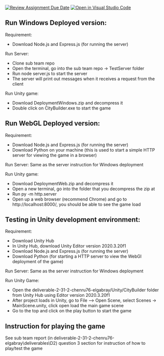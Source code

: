 [![Review Assignment Due Date](https://classroom.github.com/assets/deadline-readme-button-24ddc0f5d75046c5622901739e7c5dd533143b0c8e959d652212380cedb1ea36.svg)](https://classroom.github.com/a/AvkT738V)
[![Open in Visual Studio Code](https://classroom.github.com/assets/open-in-vscode-718a45dd9cf7e7f842a935f5ebbe5719a5e09af4491e668f4dbf3b35d5cca122.svg)](https://classroom.github.com/online_ide?assignment_repo_id=12313518&assignment_repo_type=AssignmentRepo)

## Run Windows Deployed version:
Requirement: 
- Download Node.js and Express.js (for running the server)

Run Server: 
- Clone sub team repo
- Open the terminal, go into the sub team repo -> TestServer folder
- Run node server.js to start the server
- The server will print out messages when it receives a request from the client

Run Unity game:
- Download DeploymentWindows.zip and decompress it
- Double click on CityBuilder.exe to start the game


## Run WebGL Deployed version:
Requirement: 
- Download Node.js and Express.js (for running the server)
- Download Python on your machine (this is used to start a simple HTTP server for viewing the game in a browser)

Run Server: Same as the server instruction for Windows deployment  

Run Unity game:
- Download DeploymentWeb.zip and decompress it
- Open a new terminal, go into the folder that you decompress the zip at
- Run py -m http.server
- Open up a web browser (recommend Chrome) and go to http://localhost:8000/, you should be able to see the game load

## Testing in Unity development environment:
Requirement: 
- Download Unity Hub
- In Unity Hub, download Unity Editor version 2020.3.20f1
- Download Node.js and Express.js (for running the server)
- Download Python (for starting a HTTP server to view the WebGl deployment of the game)

Run Server: Same as the server instruction for Windows deployment 

Run Unity Game:
- Open the deliverable-2-31-2-chenru76-elgabray/Unity/CityBuilder folder from Unity Hub using Editor version 2020.3.20f1
- After project loads in Unity, go to File –> Open Scene, select Scenes -> MainScene.unity, click open load the main game scene
- Go to the top and click on the play button to start the game

## Instruction for playing the game
See sub team report (in deliverable-2-31-2-chenru76-elgabray\deliverables\D2) question 3 section for instruction of how to play/test the game

